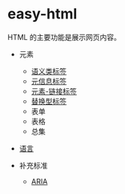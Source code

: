 # easy-html

HTML 的主要功能是展示网页内容。

- 元素

  - [语义类标签](./语义类标签.md)
  - [元信息标签](./元信息标签.md)
  - [元素-链接标签](/HTML/元素-链接标签.md)
  - [替换型标签](./替换型标签.md)
  - 表单
  - 表格
  - 总集

- [语言](/HTML/语言.md)
- 补充标准
  - [ARIA](/HTML/补充标准-ARIA.md)
